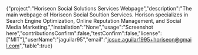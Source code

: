 {"project":"Horiseon Social Solutions Services Webpage","description":"The main webpage of Horiseon Social Soultion Services. Horison specializes in Search Engine Optimization, Online Reputation Management, and Social Media Marketing.","installation":"None","usage":"Screenshot here","contributionsConfirm":false,"testConfirm":false,"license":["MIT"],"userName":"jaguilar95","email":"josue.aguilar1995+horiseon@gmail.com","table":true}
